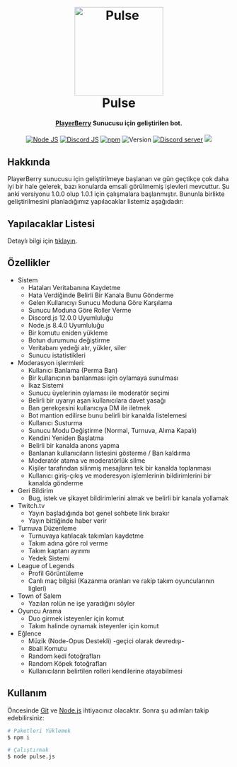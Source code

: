 <h1 align="center">
  <br>
  <a href="https://discordapp.com"><img src="http://i.imgur.com/ksz9FHE.png" alt="Pulse" width="200"></a>
  <br>
  Pulse
  <br>
</h1>
<h4 align="center"><a href="https://discordapp.com" target="_blank">PlayerBerry</a> Sunucusu için geliştirilen bot.</h4>
<p align="center">
  <a href="http://nodejs.org"><img src="https://img.shields.io/badge/Node.js-8.4.0-blue.svg" alt="Node JS"></a>
  <a href="https://discord.js.org/"><img src="https://img.shields.io/badge/Discord.js-12.0.0%23dev-blue.svg" alt="Discord JS"></a>
  <a href="http://npmjs.com"><img src="https://img.shields.io/badge/npm-5.3.0-blue.svg" alt="npm"></a>
  <a><img src="https://img.shields.io/badge/Version-1.0.0-blue.svg" alt="Version"></a>
  <a href="http://discord.gg/tZD4Qm3"><img src="https://discordapp.com/api/guilds/299544085788622850/widget.png" alt="Discord server"></a>
  <a href="https://www.codacy.com/app/kendinikertenkelebek/Pulse?utm_source=github.com&amp;utm_medium=referral&amp;utm_content=kendinikertenkelebek/Pulse&amp;utm_campaign=Badge_Grade"><img src="https://api.codacy.com/project/badge/Grade/d66500985361415b8f298c700651f6cc"/></a>
</p>

## Hakkında

PlayerBerry sunucusu için geliştirilmeye başlanan ve gün geçtikçe çok daha iyi bir hale gelerek, bazı konularda emsali görülmemiş işlevleri mevcuttur. Şu anki versiyonu 1.0.0 olup 1.0.1 için çalışmalara başlanmıştır. Bununla birlikte geliştirilmesini planladığımız yapılacaklar listemiz aşağıdadır:

## Yapılacaklar Listesi

Detaylı bilgi için [tıklayın](https://github.com/kendinikertenkelebek/Pulse/projects/1).

## Özellikler

* Sistem
  - Hataları Veritabanına Kaydetme
  - Hata Verdiğinde Belirli Bir Kanala Bunu Gönderme
  - Gelen Kullanıcıyı Sunucu Moduna Göre Karşılama
  - Sunucu Moduna Göre Roller Verme
  - Discord.js 12.0.0 Uyumluluğu
  - Node.js 8.4.0 Uyumluluğu
  - Bir komutu eniden yükleme 
  - Botun durumunu değiştirme
  - Veritabanı yedeği alır, yükler, siler
  - Sunucu istatistikleri
* Moderasyon işlermleri:
  - Kullanıcı Banlama (Perma Ban)
  - Bir kullanıcının banlanması için oylamaya sunulması
  - İkaz Sistemi
  - Sunucu üyelerinin oylaması ile moderatör seçimi
  - Belirli bir uyarıyı aşan kullanıcılara davet yasağı
  - Ban gerekçesini kullanıcıya DM ile iletmek
  - Bot mantion edilirse bunu belirli bir kanalda listelemesi
  - Kullanıcı Susturma
  - Sunucu Modu Değiştirme (Normal, Turnuva, Alıma Kapalı)
  - Kendini Yeniden Başlatma
  - Belirli bir kanalda anons yapma
  - Banlanan kullanıcıların listesini gösterme / Ban kaldırma
  - Moderatör atama ve moderatörlük silme
  - Kişiler tarafından silinmiş mesajların tek bir kanalda toplanması
  - Kullanıcı giriş-çıkış ve moderesyon işlemlerinin bildirimlerini bir kanalda gönderme
* Geri Bildirim
  - Bug, istek ve şikayet bildirimlerini almak ve belirli bir kanala yollamak
* Twitch.tv
  - Yayın başladığında bot genel sohbete link bırakır
  - Yayın bittiğinde haber verir
* Turnuva Düzenleme
  - Turnuvaya katılacak takımları kaydetme
  - Takım adına göre rol verme
  - Takım kaptanı ayırımı
  - Yedek Sistemi
* League of Legends
  - Profil Görüntüleme
  - Canlı maç bilgisi (Kazanma oranları ve rakip takım oyuncularının ligleri)
* Town of Salem
  - Yazılan rolün ne işe yaradığını söyler
* Oyuncu Arama
  - Duo girmek isteyenler için komut
  - Takım halinde oynamak isteyenler için komut
* Eğlence
  - Müzik (Node-Opus Destekli) -geçici olarak devredışı-
  - 8ball Komutu
  - Random kedi fotoğrafları
  - Random Köpek fotoğrafları
  - Kullanıcıların belirtilen rolleri kendilerine atayabilmesi

## Kullanım

Öncesinde [Git](https://git-scm.com) ve [Node.js](https://nodejs.org/en/download/) ihtiyacınız olacaktır. Sonra şu adımları takip edebilirsiniz:

```bash
# Paketleri Yüklemek
$ npm i

# Çalıştırmak
$ node pulse.js
```
